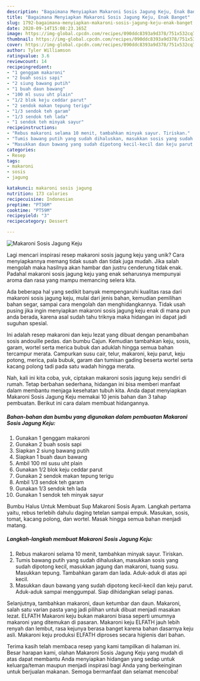 ```yaml
---
description: "Bagaimana Menyiapkan Makaroni Sosis Jagung Keju, Enak Banget"
title: "Bagaimana Menyiapkan Makaroni Sosis Jagung Keju, Enak Banget"
slug: 1792-bagaimana-menyiapkan-makaroni-sosis-jagung-keju-enak-banget
date: 2020-09-14T15:08:23.165Z
image: https://img-global.cpcdn.com/recipes/090ddc8393a9d378/751x532cq70/makaroni-sosis-jagung-keju-foto-resep-utama.jpg
thumbnail: https://img-global.cpcdn.com/recipes/090ddc8393a9d378/751x532cq70/makaroni-sosis-jagung-keju-foto-resep-utama.jpg
cover: https://img-global.cpcdn.com/recipes/090ddc8393a9d378/751x532cq70/makaroni-sosis-jagung-keju-foto-resep-utama.jpg
author: Tyler Williamson
ratingvalue: 3.6
reviewcount: 14
recipeingredient:
- "1 genggam makaroni"
- "2 buah sosis sapi"
- "2 siung bawang putih"
- "1 buah daun bawang"
- "100 ml susu uht plain"
- "1/2 blok keju ceddar parut"
- "2 sendok makan tepung terigu"
- "1/3 sendok teh garam"
- "1/3 sendok teh lada"
- "1 sendok teh minyak sayur"
recipeinstructions:
- "Rebus makaroni selama 10 menit, tambahkan minyak sayur. Tiriskan."
- "Tumis bawang putih yang sudah dihaluskan, masukkan sosis yang sudah dipotong kecil, masukkan jagung dan makaroni, tuang susu. Masukkan tepung. Tambahkan garam dan lada. Aduk-aduk di atas api kecil."
- "Masukkan daun bawang yang sudah dipotong kecil-kecil dan keju parut. Aduk-aduk sampai menggumpal. Siap dihidangkan selagi panas."
categories:
- Resep
tags:
- makaroni
- sosis
- jagung

katakunci: makaroni sosis jagung 
nutrition: 173 calories
recipecuisine: Indonesian
preptime: "PT36M"
cooktime: "PT59M"
recipeyield: "3"
recipecategory: Dessert

---
```



![Makaroni Sosis Jagung Keju](https://img-global.cpcdn.com/recipes/090ddc8393a9d378/751x532cq70/makaroni-sosis-jagung-keju-foto-resep-utama.jpg)

Lagi mencari inspirasi resep makaroni sosis jagung keju yang unik? Cara menyiapkannya memang tidak susah dan tidak juga mudah. Jika salah mengolah maka hasilnya akan hambar dan justru cenderung tidak enak. Padahal makaroni sosis jagung keju yang enak seharusnya mempunyai aroma dan rasa yang mampu memancing selera kita.

Ada beberapa hal yang sedikit banyak mempengaruhi kualitas rasa dari makaroni sosis jagung keju, mulai dari jenis bahan, kemudian pemilihan bahan segar, sampai cara mengolah dan menghidangkannya. Tidak usah pusing jika ingin menyiapkan makaroni sosis jagung keju enak di mana pun anda berada, karena asal sudah tahu triknya maka hidangan ini dapat jadi suguhan spesial.

Ini adalah resep makaroni dan keju lezat yang dibuat dengan penambahan sosis andouille pedas. dan bumbu Cajun. Kemudian tambahkan keju, sosis, garam, wortel serta merica bubuk dan aduklah hingga semua bahan tercampur merata. Campurkan susu cair, telur, makaroni, keju parut, keju potong, merica, pala bubuk, garam dan tumisan gading beserta wortel serta kacang polong tadi pada satu wadah hingga merata.


Nah, kali ini kita coba, yuk, ciptakan makaroni sosis jagung keju sendiri di rumah. Tetap berbahan sederhana, hidangan ini bisa memberi manfaat dalam membantu menjaga kesehatan tubuh kita. Anda dapat menyiapkan Makaroni Sosis Jagung Keju memakai 10 jenis bahan dan 3 tahap pembuatan. Berikut ini cara dalam membuat hidangannya.

<!--inarticleads1-->

##### Bahan-bahan dan bumbu yang digunakan dalam pembuatan Makaroni Sosis Jagung Keju:

1. Gunakan 1 genggam makaroni
1. Gunakan 2 buah sosis sapi
1. Siapkan 2 siung bawang putih
1. Siapkan 1 buah daun bawang
1. Ambil 100 ml susu uht plain
1. Gunakan 1/2 blok keju ceddar parut
1. Gunakan 2 sendok makan tepung terigu
1. Ambil 1/3 sendok teh garam
1. Gunakan 1/3 sendok teh lada
1. Gunakan 1 sendok teh minyak sayur


Bumbu Halus Untuk Membuat Sup Makaroni Sosis Ayam. Langkah pertama yaitu, rebus terlebih dahulu daging tetelan sampai empuk. Masukan, sosis, tomat, kacang polong, dan wortel. Masak hingga semua bahan menjadi matang. 

<!--inarticleads2-->

##### Langkah-langkah membuat Makaroni Sosis Jagung Keju:

1. Rebus makaroni selama 10 menit, tambahkan minyak sayur. Tiriskan.
1. Tumis bawang putih yang sudah dihaluskan, masukkan sosis yang sudah dipotong kecil, masukkan jagung dan makaroni, tuang susu. Masukkan tepung. Tambahkan garam dan lada. Aduk-aduk di atas api kecil.
1. Masukkan daun bawang yang sudah dipotong kecil-kecil dan keju parut. Aduk-aduk sampai menggumpal. Siap dihidangkan selagi panas.


Selanjutnya, tambahkan makaroni, daun ketumbar dan daun. Makaroni, salah satu varian pasta yang jadi pilihan untuk dibuat menjadi masakan lezat. ELFATH Makaroni keju bukan makaroni biasa seperti umumnya makaroni yang ditemukan di pasaran. Makaroni keju ELFATH jauh lebih renyah dan lembut, rasa kejunya berasa banget karena bahan dasarnya keju asli. Makaroni keju produksi ELFATH diproses secara higienis dari bahan. 

Terima kasih telah membaca resep yang kami tampilkan di halaman ini. Besar harapan kami, olahan Makaroni Sosis Jagung Keju yang mudah di atas dapat membantu Anda menyiapkan hidangan yang sedap untuk keluarga/teman maupun menjadi inspirasi bagi Anda yang berkeinginan untuk berjualan makanan. Semoga bermanfaat dan selamat mencoba!
